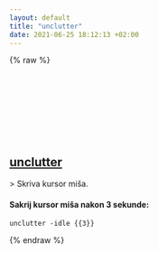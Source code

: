 ```yaml
---
layout: default
title: "unclutter"
date: 2021-06-25 18:12:13 +02:00
---
```

{% raw %}
<h2 id="unclutter">
  <a href="/bs/common/unclutter.html">unclutter</a> <a href="#unclutter"><svg class="icon">
    <use href="/assets/images/unicode_sprite.svg#link" />
  </svg></a>
</h2>
> Skriva kursor miša.

#### Sakrij kursor miša nakon 3 sekunde:
```shell
unclutter -idle {{3}}
```
{% endraw %}
